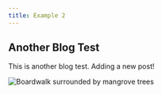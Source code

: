 ```yaml
---
title: Example 2
---
```

## Another Blog Test

This is another blog test. Adding a new post!

![Boardwalk surrounded by mangrove trees](/images/robert-k-rees-memorial-park-img_8106.jpeg "Boardwalk surrounded by mangrove trees")
